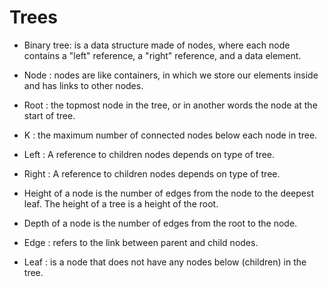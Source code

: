 # Trees

- Binary tree: is a data structure made of nodes, where each node contains a "left" reference, a "right" reference, and a data element.

- Node : nodes are like containers, in which we store our elements inside and has links to other nodes.

- Root : the topmost node in the tree, or in another words the node at the start of tree.

- K : the maximum number of connected nodes below each node in tree.

- Left : A reference to children nodes depends on type of tree.

- Right : A reference to children nodes depends on type of tree.

- Height of a node is the number of edges from the node to the deepest leaf. The height of a tree is a height of the root.

- Depth of a node is the number of edges from the root to the node.

- Edge : refers to the link between parent and child nodes.

- Leaf : is a node that does not have any nodes below (children) in the tree.

